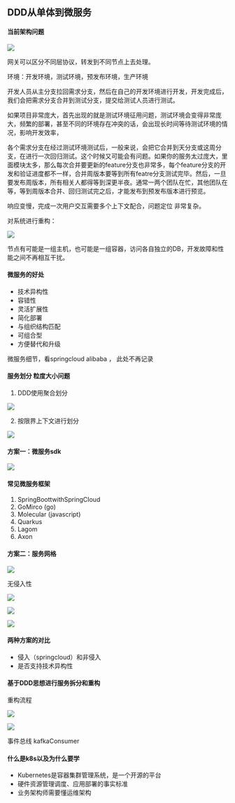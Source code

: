 ## DDD从单体到微服务

#### 当前架构问题

![](../../assets/img/2022-08-07/fast_11-32-46.png)

网关可以区分不同层协议，转发到不同节点上去处理。

环境：开发环境，测试环境，预发布环境，生产环境

开发人员从主分支拉回需求分支，然后在自己的开发环境进行开发，开发完成后，我们会把需求分支合并到测试分支，提交给测试人员进行测试。

如果项目非常庞大，首先出现的就是测试环境征用问题，测试环境会变得非常庞大，频繁的部署，甚至不同的环境存在冲突的话，会出现长时间等待测试环境的情况，影响开发效率，

各个需求分支在经过测试环境测试后，一般来说，会把它合并到天分支或这周分支，在进行一次回归测试。这个时候又可能会有问题。如果你的服务太过庞大，里面模块太多，那么每次合并要更新的feature分支也非常多，每个feature分支的开发和验证进度都不一样，合并周版本要等到所有featre分支测试完毕。然后，一旦要发布周版本，所有相关人都得等到深更半夜。通常一两个团队在忙，其他团队在等，等到周版本合并、回归测试完之后，才能发布到预发布版本进行预览。

响应变慢，完成一次用户交互需要多个上下文配合，问题定位 非常复杂。



对系统进行重构：

![](../../assets/img/2022-08-07/fast_13-02-23.png)

节点有可能是一组主机，也可能是一组容器，访问各自独立的DB，开发故障和性能之间不再相互干扰。

#### 微服务的好处

* 技术异构性
* 容错性
* 灵活扩展性
* 简化部署
* 与组织结构匹配
* 可组合型
* 方便替代和升级

 

微服务细节，看springcloud alibaba ， 此处不再记录

#### 服务划分 粒度大小问题

1. DDD使用聚合划分

![](../../assets/img/2022-08-07/fast_13-11-38.png)

2. 按限界上下文进行划分

![](../../assets/img/2022-08-07/fast_13-13-18.png)

#### 方案一：微服务sdk

![](../../assets/img/2022-08-07/fast_15-35-46.png)

####  常见微服务框架

1. SpringBoottwithSpringCIoud
2. GoMirco   (go)
3. Molecular (javascript)
4. Quarkus
5. Lagom
6. Axon

#### 方案二：服务网格

![](../../assets/img/2022-08-07/fast_15-55-00.png)

无侵入性

![](../../assets/img/2022-08-07/fast_15-56-59.png)

![](../../assets/img/2022-08-07/fast_16-00-21.png)

![](../../assets/img/2022-08-07/fast_16-01-13.png)

#### 两种方案的对比

* 侵入（springcloud）和非侵入
* 是否支持技术异构性

#### 基于DDD思想进行服务拆分和重构

重构流程

![](../../assets/img/2022-08-07/fast_16-04-30.png)

![](../../assets/img/2022-08-07/fast_16-05-17.png)

事件总线 kafkaConsumer

#### 什么是k8s以及为什么要学

* Kubernetes是容器集群管理系统，是一个开源的平台
* 硬件资源管理调度、应用部署的事实标准
* 业务架构师需要懂运维架构